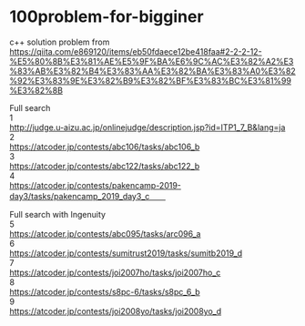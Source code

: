 # 100problem-for-bigginer
c++ solution 
problem from https://qiita.com/e869120/items/eb50fdaece12be418faa#2-2-2-12-%E5%80%8B%E3%81%AE%E5%9F%BA%E6%9C%AC%E3%82%A2%E3%83%AB%E3%82%B4%E3%83%AA%E3%82%BA%E3%83%A0%E3%82%92%E3%83%9E%E3%82%B9%E3%82%BF%E3%83%BC%E3%81%99%E3%82%8B

Full search  
1  
http://judge.u-aizu.ac.jp/onlinejudge/description.jsp?id=ITP1_7_B&lang=ja  
2  
https://atcoder.jp/contests/abc106/tasks/abc106_b  
3  
https://atcoder.jp/contests/abc122/tasks/abc122_b  
4  
https://atcoder.jp/contests/pakencamp-2019-day3/tasks/pakencamp_2019_day3_c　　

Full search with Ingenuity  
5  
https://atcoder.jp/contests/abc095/tasks/arc096_a  
6  
https://atcoder.jp/contests/sumitrust2019/tasks/sumitb2019_d  
7  
https://atcoder.jp/contests/joi2007ho/tasks/joi2007ho_c  
8  
https://atcoder.jp/contests/s8pc-6/tasks/s8pc_6_b  
9  
https://atcoder.jp/contests/joi2008yo/tasks/joi2008yo_d
